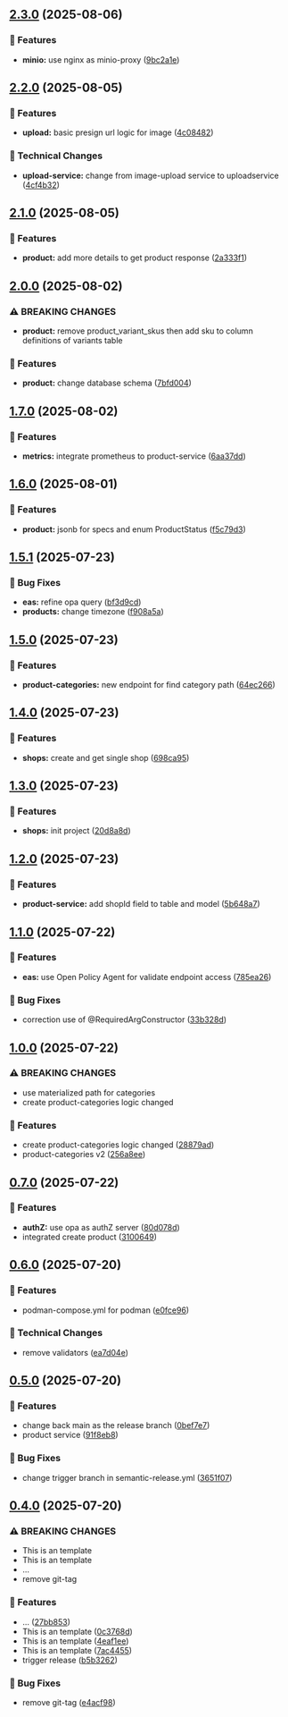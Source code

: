 ## [2.3.0](https://github.com/TranXuanPhong25/ecom/compare/v2.2.0...v2.3.0) (2025-08-06)

### 🚀 Features

* **minio:** use nginx as minio-proxy ([9bc2a1e](https://github.com/TranXuanPhong25/ecom/commit/9bc2a1e8edcd55454c2a36652eb44430246c3529))

## [2.2.0](https://github.com/TranXuanPhong25/ecom/compare/v2.1.0...v2.2.0) (2025-08-05)

### 🚀 Features

* **upload:** basic presign url logic for image ([4c08482](https://github.com/TranXuanPhong25/ecom/commit/4c08482172e25cf6a57880e81d5c4add9438a791))

### 🔨 Technical Changes

* **upload-service:** change from image-upload service to uploadservice ([4cf4b32](https://github.com/TranXuanPhong25/ecom/commit/4cf4b325d4ed6ecbb15147c75b0f7acd2e6fa008))

## [2.1.0](https://github.com/TranXuanPhong25/ecom/compare/v2.0.0...v2.1.0) (2025-08-05)

### 🚀 Features

* **product:** add more details to get product response ([2a333f1](https://github.com/TranXuanPhong25/ecom/commit/2a333f1dae7d0a277a09d44db544f2efc1f02ae1))

## [2.0.0](https://github.com/TranXuanPhong25/ecom/compare/v1.7.0...v2.0.0) (2025-08-02)

### ⚠ BREAKING CHANGES

* **product:** remove product_variant_skus then add sku to column definitions of variants table

### 🚀 Features

* **product:** change database schema ([7bfd004](https://github.com/TranXuanPhong25/ecom/commit/7bfd004112d568022c32f683503a058b4212843c))

## [1.7.0](https://github.com/TranXuanPhong25/ecom/compare/v1.6.0...v1.7.0) (2025-08-02)

### 🚀 Features

* **metrics:** integrate prometheus to product-service ([6aa37dd](https://github.com/TranXuanPhong25/ecom/commit/6aa37dd50d9cdd151339565cdbc23b3b33b0e9de))

## [1.6.0](https://github.com/TranXuanPhong25/ecom/compare/v1.5.1...v1.6.0) (2025-08-01)

### 🚀 Features

* **product:** jsonb for specs and enum ProductStatus ([f5c79d3](https://github.com/TranXuanPhong25/ecom/commit/f5c79d3b45fabe5fc642ad36880a18f2ff0798c8))

## [1.5.1](https://github.com/TranXuanPhong25/ecom/compare/v1.5.0...v1.5.1) (2025-07-23)

### 🐛 Bug Fixes

* **eas:** refine opa query ([bf3d9cd](https://github.com/TranXuanPhong25/ecom/commit/bf3d9cd85b63ea545f8ba8e9a93a96f0305a1085))
* **products:** change timezone ([f908a5a](https://github.com/TranXuanPhong25/ecom/commit/f908a5af41c8c148cc3d4ab7187f69d3054870c9))

## [1.5.0](https://github.com/TranXuanPhong25/ecom/compare/v1.4.0...v1.5.0) (2025-07-23)

### 🚀 Features

* **product-categories:** new endpoint for find category path ([64ec266](https://github.com/TranXuanPhong25/ecom/commit/64ec2668c50a912f0e235e64889241ab37c58320))

## [1.4.0](https://github.com/TranXuanPhong25/ecom/compare/v1.3.0...v1.4.0) (2025-07-23)

### 🚀 Features

* **shops:** create and get single shop ([698ca95](https://github.com/TranXuanPhong25/ecom/commit/698ca9539b1e28880f6314ba34c37f5dbb364c3c))

## [1.3.0](https://github.com/TranXuanPhong25/ecom/compare/v1.2.0...v1.3.0) (2025-07-23)

### 🚀 Features

* **shops:** init project ([20d8a8d](https://github.com/TranXuanPhong25/ecom/commit/20d8a8d82baac3cf5128d660e3a088f4d18c64a4))

## [1.2.0](https://github.com/TranXuanPhong25/ecom/compare/v1.1.0...v1.2.0) (2025-07-23)

### 🚀 Features

* **product-service:** add shopId field to table and model ([5b648a7](https://github.com/TranXuanPhong25/ecom/commit/5b648a787840f34afc214c344c6bda2de9d5bbd7))

## [1.1.0](https://github.com/TranXuanPhong25/ecom/compare/v1.0.0...v1.1.0) (2025-07-22)

### 🚀 Features

* **eas:** use Open Policy Agent for validate endpoint access ([785ea26](https://github.com/TranXuanPhong25/ecom/commit/785ea26efcfe4e67239d06e7c8de1030cefcdbf6))

### 🐛 Bug Fixes

* correction use of @RequiredArgConstructor ([33b328d](https://github.com/TranXuanPhong25/ecom/commit/33b328d28975ddf2d5d85b0784c6427543e29723))

## [1.0.0](https://github.com/TranXuanPhong25/ecom/compare/v0.7.0...v1.0.0) (2025-07-22)

### ⚠ BREAKING CHANGES

* use materialized path for categories
* create product-categories logic changed

### 🚀 Features

* create product-categories logic changed ([28879ad](https://github.com/TranXuanPhong25/ecom/commit/28879ad3957bcde5a87984a06686342eebbe3ca9))
* product-categories v2 ([256a8ee](https://github.com/TranXuanPhong25/ecom/commit/256a8ee6ae310a9394de0a75091ecafe5ba36459))

## [0.7.0](https://github.com/TranXuanPhong25/ecom/compare/v0.6.0...v0.7.0) (2025-07-22)

### 🚀 Features

* **authZ:** use opa as authZ server ([80d078d](https://github.com/TranXuanPhong25/ecom/commit/80d078dca6d736cc35b44a6f6ce4293616aac3d4))
* integrated create product ([3100649](https://github.com/TranXuanPhong25/ecom/commit/3100649a3065c88814902b678063e22d57983b31))

## [0.6.0](https://github.com/TranXuanPhong25/ecom/compare/v0.5.0...v0.6.0) (2025-07-20)

### 🚀 Features

* podman-compose.yml for podman ([e0fce96](https://github.com/TranXuanPhong25/ecom/commit/e0fce9696588ae153be2de3d83d604cd84f90c3f))

### 🔨 Technical Changes

* remove validators ([ea7d04e](https://github.com/TranXuanPhong25/ecom/commit/ea7d04e25ac7d9d5642c1bde704e251a0731f95e))

## [0.5.0](https://github.com/TranXuanPhong25/ecom/compare/v0.4.0...v0.5.0) (2025-07-20)

### 🚀 Features

* change back main as the release branch ([0bef7e7](https://github.com/TranXuanPhong25/ecom/commit/0bef7e7784449dabd67911a9c89c864cabeafe49))
* product service ([91f8eb8](https://github.com/TranXuanPhong25/ecom/commit/91f8eb85e554372a03becca77954ee0b78b5c054))

### 🐛 Bug Fixes

* change trigger branch in semantic-release.yml ([3651f07](https://github.com/TranXuanPhong25/ecom/commit/3651f074fd5986dd701663c51376091423a30534))

## [0.4.0](https://github.com/TranXuanPhong25/ecom/compare/v0.3.4...v0.4.0) (2025-07-20)

### ⚠ BREAKING CHANGES

* This is an template
* This is an template
* ...
* remove git-tag

### 🚀 Features

* ... ([27bb853](https://github.com/TranXuanPhong25/ecom/commit/27bb853d30711aa214a7bac7ed105e5ccf708f7a))
* This is an template ([0c3768d](https://github.com/TranXuanPhong25/ecom/commit/0c3768d587a3a168813d3c55f694b8bd17ffb16e))
* This is an template ([4eaf1ee](https://github.com/TranXuanPhong25/ecom/commit/4eaf1ee6de333170e41770c863f59e5504ac474a))
* This is an template ([7ac4455](https://github.com/TranXuanPhong25/ecom/commit/7ac44550cd3a8b60b26d70ffe1d78509c85db981))
* trigger release ([b5b3262](https://github.com/TranXuanPhong25/ecom/commit/b5b326255ac528743a48f5ecbeac57d50ed8198d))

### 🐛 Bug Fixes

* remove git-tag ([e4acf98](https://github.com/TranXuanPhong25/ecom/commit/e4acf98bc5ee21d1cec9c88cdbed9caa3cf0c1fa))
